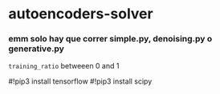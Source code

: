 # autoencoders-solver

### emm solo hay que correr simple.py, denoising.py o generative.py

`training_ratio` betweeen 0 and 1

#!pip3 install tensorflow
#!pip3 install scipy